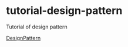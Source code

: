 # tutorial-design-pattern
Tutorial of design pattern

[DesignPattern](https://refactoringguru.cn/store)
